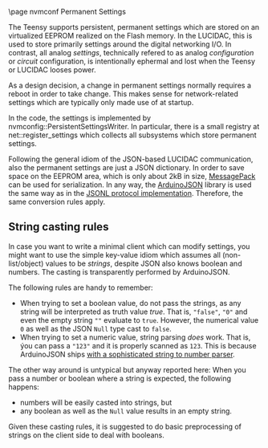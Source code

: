 \page nvmconf Permanent Settings

The Teensy supports persistent, permanent settings which are stored on an virtualized
EEPROM realized on the Flash memory. In the LUCIDAC, this is used to store primarily
settings around the digital networking I/O. In contrast, all analog *settings*,
technically refered to as analog *configuration* or *circuit* configuration, is
intentionally ephermal and lost when the Teensy or LUCIDAC looses power.

As a design decision, a change in permanent settings normally requires a reboot in
order to take change. This makes sense for network-related settings which are typically
only made use of at startup.

In the code, the settings is implemented by nvmconfig::PersistentSettingsWriter.
In particular, there is a small registry at net::register_settings which collects
all subsystems which store permanent settings.

Following the general idiom of the JSON-based LUCIDAC communication, also the
permanent settings are just a JSON dictionary. In order to save space on the EEPROM
area, which is only about 2kB in size, [MessagePack](https://msgpack.org/) can be used
for serialization. In any way, the [ArduinoJSON](https://arduinojson.org/) library
is used the same way as in the [JSONL protocol implementation](#protocol). Therefore,
the same conversion rules apply.

## String casting rules
In case you want to write a minimal client which can modify settings, you might want
to use the simple key-value idiom which assumes all (non-list/object) values to be *strings*,
despite JSON also knows boolean and numbers. The casting is transparently performed
by ArduinoJSON.

The following rules are handy to remember:

* When trying to set a boolean value, do not pass the strings, as any string will be
  interpreted as truth value *true*. That is, `"false"`, `"0"` and even the empty
  string `""` evaluate to `true`. However, the numerical value `0` as well as the
  JSON `Null` type cast to `false`.
* When trying to set a numeric value, string parsing *does* work. That is, ýou can
  pass a `"123"` and it is properly scanned as `123`. This is because ArduinoJSON
  ships [with a sophisticated string to number parser](https://github.com/bblanchon/ArduinoJson/blob/7.x/src/ArduinoJson/Numbers/parseNumber.hpp).

The other way around is untypical but anyway reported here: When you pass a number
or boolean where a string is expected, the following happens:

* numbers will be easily casted into strings, but
* any boolean as well as the `Null` value results in an empty string.

Given these casting rules, it is suggested to do basic preprocessing of strings
on the client side to deal with booleans.
